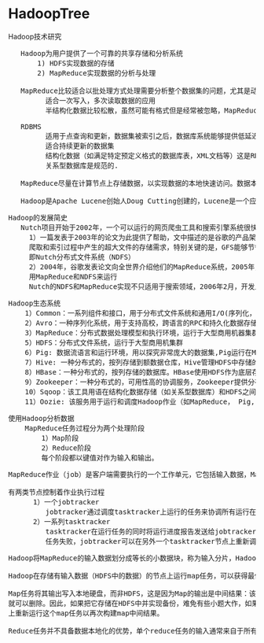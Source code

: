 # HadoopTree
Hadoop技术研究

<pre>
   Hadoop为用户提供了一个可靠的共享存储和分析系统
       1) HDFS实现数据的存储
       2) MapReduce实现数据的分析与处理

   MapReduce比较适合以批处理方式处理需要分析整个数据集的问题，尤其是动态分析。
         适合一次写入，多次读取数据的应用
		 半结构化数据比较松散，虽然可能有格式但是经常被忽略，MapReduce对非结构化（如图片）或者半结构化的数据非常有效，因为它是在处理数据时才对数据进行解释。	 
		      
   RDBMS 
         适用于点查询和更新，数据集被索引之后，数据库系统能够提供低延迟的数据检索和快速的少 量数据更新
         适合持续更新的数据集
		 结构化数据（如满足特定预定义格式的数据库表，XML文档等）这是RDBMS包括的内容。
		 关系型数据库是规范的.

   MapReduce尽量在计算节点上存储数据，以实现数据的本地快速访问。数据本地化特性是MapReduce的核心特征，并因此获得良好的性能。

   Hadoop是Apache Lucene创始人Doug Cutting创建的，Lucene是一个应用广泛的文本搜索系统 库，Hadoop起源于开源的网络搜索引擎Apache Nutch，它本身也是Lucene项目的一部分。
</pre>

<pre>
Hadoop的发展简史
   Nutch项目开始于2002年，一个可以运行的网页爬虫工具和搜索引擎系统很快面试，但后来，开发者认为这一架构的灵活性不够，不足以解决数十亿网页的搜索问题。
     1）一篇发表于2003年的论文为此提供了帮助，文中描述的是谷歌的产品架构，该架构称为"谷歌分布式文件系统"，简称GFS。GFS或类似的架构，可以解决他们在网页
	 爬取和索引过程中产生的超大文件的存储需求，特别关键的是，GFS能够节省系统管理（如管理存储节点）所花的时间，在2004年，他们开始着手做开源版本的实现，
	 即Nutch分布式文件系统（NDFS）
	 2）2004年，谷歌发表论文向全世界介绍他们的MapReduce系统，2005年，Nutch的开发人员在Nutch上实现了一个MapReduce系统，到年中，Nutch的所有主要算法均已移植，
	 用MapReduce和NDFS来运行
	 Nutch的NDFS和MapReduce实现不只适用于搜索领域，2006年2月，开发人员将NDFS和MapReducee移出Nutch形成Lucene的子项目，命名为Hadoop
</pre>

<pre>
Hadoop生态系统
    1）Common：一系列组件和接口，用于分布式文件系统和通用I/O(序列化，JAVA RPC和持久化数据结构)
    2）Avro：一种序列化系统，用于支持高校，跨语言的RPC和持久化数据存储
    3）MapReduce：分布式数据处理模型和执行环境，运行于大型商用机器集群
    5）HDFS：分布式文件系统，运行于大型商用机集群
    6）Pig: 数据流语言和运行环境，用以探究非常庞大的数据集,Pig运行在MapReduce和HDFS集群上
    7）Hive: 一种分布式的，按列存储到额数据仓库，Hive管理HDFS中存储的数据，并提供基于SQL的查询语言(由运行时翻译成MapReduce作业)用以查询数据
    8）HBase：一种分布式的，按列存储的数据库。HBase使用HDFS作为底层存储，同时支持MapReduce的批量式计算和点查询
    9）Zookeeper：一种分布式的，可用性高的协调服务，Zookeeper提供分布式锁之类的基本服务用语构建分布式应用
    10）Sqoop：该工具用语在结构化数据存储（如关系型数据库）和HDFS之间高效批量传输数据
    11）Oozie: 该服务用于运行和调度Hadoop作业（如MapReduce， Pig, Hive, Sqoop作业）
</pre>

<pre>
使用Hadoop分析数据
    MapReduce任务过程分为两个处理阶段
	    1）Map阶段
		2）Reduce阶段
		每个阶段都以键值对作为输入和输出。
</pre>

<pre>
MapReduce作业（job）是客户端需要执行的一个工作单元，它包括输入数据，MapReduce程序和配置信息. Hadoop将作业分成若干个小任务来执行，其中包括两类任务：map任务和reduce任务.

有两类节点控制着作业执行过程
      1）一个jobtracker
	     jobtracker通过调度tasktracker上运行的任务来协调所有运行在系统上的作业。
	  2）一系列tasktracker
         tasktracker在运行任务的同时将运行进度报告发送给jobtracker，jobtracker由此记录每项作业任务的整体进度情况，如果一个
		 任务失败，jobtracker可以在另外一个tasktracker节点上重新调度该任务。
</pre>

<pre>
Hadoop将MapReduce的输入数据划分成等长的小数据块，称为输入分片，Hadoop为每个分片构建一个map任务，并由该任务来运行用户自定义的map函数从而处理分片中的每条记录。

Hadoop在存储有输入数据（HDFS中的数据）的节点上运行map任务，可以获得最佳性能。这就是所谓“数据本地化优化”，因为它无需使用宝贵的集群带宽资源。

Map任务将其输出写入本地硬盘，而非HDFS，这是因为Map的输出是中间结果：该中间结果由reduce任务处理后才产生最终输出结构，而且作业一旦完成，map的输出结果
就可以删除。因此，如果把它存储在HDFS中并实现备份，难免有些小题大作，如果该节点的map任务在将map中间结果传送给reduce任务之前失败，Hadoop将在另一个节点
上重新运行这个map任务以再次构建map中间结果。

Reduce任务并不具备数据本地化的优势，单个reduce任务的输入通常来自于所有mapper的输出，拍过序的map输出需要通过网络传输发送到运行reduce任务的节点。数据在reduce端合并，然后由用户定义的reduce函数处理，reduce的输出通常存储在HDFS中以实现可靠存储。对于每个reduce输出的HDFS块，第一个复本存储在本地节点上，其他复本存储在其他机架节点中，因此需要占用带宽。
</pre>